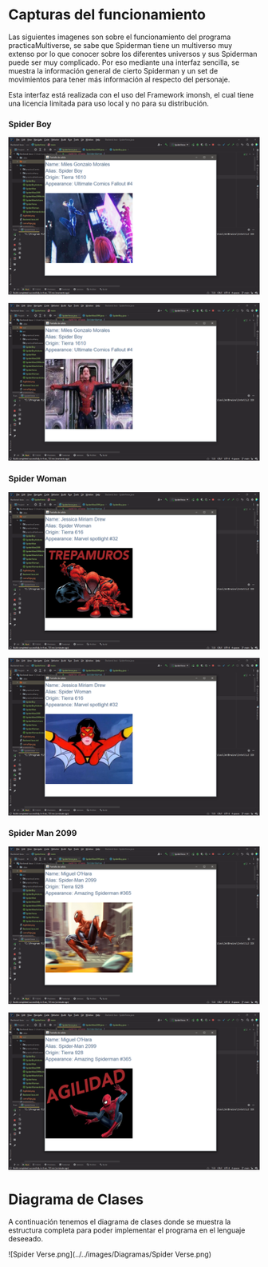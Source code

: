 # Capturas del funcionamiento

Las siguientes imagenes son sobre el funcionamiento del programa
practicaMultiverse, se sabe que Spiderman tiene un multiverso muy extenso
por lo que conocer sobre los diferentes universos y sus Spiderman puede
ser muy complicado. Por eso mediante una interfaz sencilla, se muestra la
información general de cierto Spiderman y un set de movimientos
para tener más información al respecto del personaje.

Esta interfaz está realizada con el uso del Framework imonsh, el cual tiene
una licencia limitada para uso local y no para su distribución.

### Spider Boy

![Miles1.png](../../images/capturas/Miles1.png)

![Miles2.png](../../images/capturas/Miles2.png)

### Spider Woman

![Jessica1.png](../../images/capturas/Jessica1.png)

![Jessica2.png](../../images/capturas/Jessica2.png)

### Spider Man 2099

![OHara1.png](../../images/capturas/OHara1.png)

![OHara2.png](../../images/capturas/OHara2.png)

# Diagrama de Clases

A continuación tenemos el diagrama de clases donde se muestra
la estructura completa para poder implementar el programa en el
lenguaje deseeado.

![Spider Verse.png](../../images/Diagramas/Spider Verse.png)
